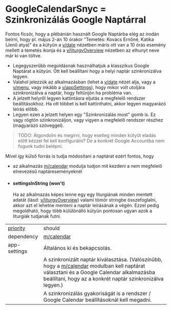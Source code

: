 GoogleCalendarSnyc = Szinkronizálás Google Naptárral
===
Fontos fícsör, hogy a plébánián használt Google Naptárba elég az irodán beírni, hogy pl. május 2-án 10 órakor "Temetés: Kovács Ernőné, Katika (Jenő atya)" és a kütyün a [v/date](../views/date) nézetben máris ott van a 10 órás esemény mellett a temetés ikonja és a [v/liturgyOverview](../views/liturgyOverview.md) nézetben az elhunyt neve már ki van töltve.

- Legegyszerűbb megoldásnak használhatjuk a klasszikus Google Naptárat a kütyün. Ott kell beállítani hogy a helyi naptár szinkronizálva legyen.
- Valahol jelezzük az alkalmazásban (lehet a [v/date](../views/date) nézet alja, vagy a [v/menu](../views/menu), vagy inkább a [v/appSettings](../views/appSettings)), hogy mikor volt utoljára szinkronizálva a naptár, hogy feltűnjön ha probléma van.
- A jelzett helyről legyen kattintásra eljutás a megfelelő rendszer beállításokhoz. Ha ott többet is kell kattinthatni, akkor legyen magyarázó leírás előbb.
- Legyen ezen a jelzett helyen egy "Szinkronizálás most" gomb is. Ez vagy rögtön szinkronizáljon, vagy vigyen a megfelelő rendszer részhez (magyarázó szöveggel).

>TODO: Átgondolni és megírni, hogy esetleg minden kütyüt eladás előtt kézzel fel kell konfigurálni? De a konkrét Google Accountba nem fogunk tudni belépni.


Mivel így külső forrás is tudja módosítani a naptárat ezért fontos, hogy 
- az alkalmazás [m/calendar](calendar.md) modulja tudjon mit kezdeni a nem megfelelő elnevezésű naptáreseményeknél

- #### settingsInString (won't)
    Ha az alkalmazás képes lenne egy egy liturgiának minden mentett adatát (lásd: [v/liturgyOverview](../views/liturgyOverview.md)) valami tömör stringbe összefoglalni, akkor azt el lehetne menteni a naptár leírásának a végén. Ezzel pedig megoldható, hogy több külülönálló kütyün pontosan ugyan azok a liturgiák tudjanak futni.

|||
| --- | --- |
| [priority](../definitions.md#priorities) | should |
| dependency | [m/calendar](calendar.md) |
| app-settings | Általános ki és bekapcsolás. |
|| A szinkronizált naptár kiválasztása. (Valószínűbb, hogy a [m/calendar](calendar.md) modulban kell naptárat választani és a Google Calendar alkalmazásba beállítani, hogy az a konkrét naptár szinkronizálva legyen.)|
|| A szinkronizálás gyakoriságát is a rendszer / Google Calendar beállításoknál kell megadni. |
